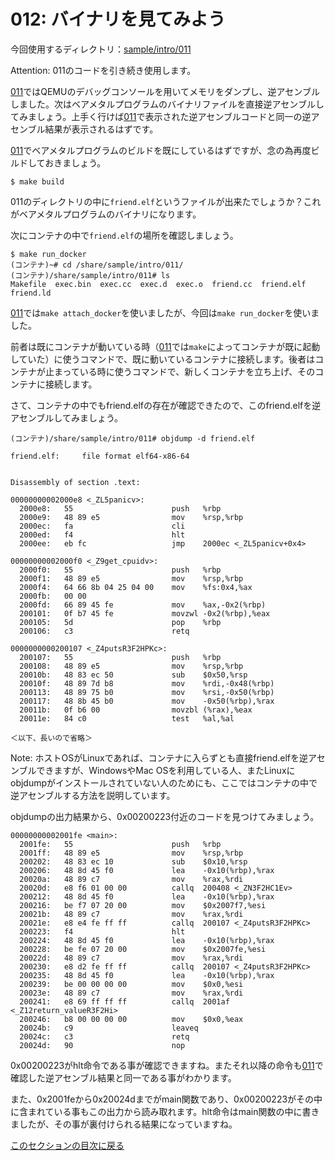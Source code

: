012: バイナリを見てみよう
=============================

今回使用するディレクトリ：[sample/intro/011](https://github.com/PFLab-OS/Toshokan/tree/master/sample/intro/011)

Attention: 011のコードを引き続き使用します。

[011](011.md)ではQEMUのデバッグコンソールを用いてメモリをダンプし、逆アセンブルしました。次はベアメタルプログラムのバイナリファイルを直接逆アセンブルしてみましょう。上手く行けば[011](011.md)で表示された逆アセンブルコードと同一の逆アセンブル結果が表示されるはずです。

[011](011.md)でベアメタルプログラムのビルドを既にしているはずですが、念の為再度ビルドしておきましょう。

```
$ make build
```

011のディレクトリの中に`friend.elf`というファイルが出来たでしょうか？これがベアメタルプログラムのバイナリになります。

次にコンテナの中で`friend.elf`の場所を確認しましょう。

```
$ make run_docker
(コンテナ)~# cd /share/sample/intro/011/
(コンテナ)/share/sample/intro/011# ls
Makefile  exec.bin  exec.cc  exec.d  exec.o  friend.cc  friend.elf  friend.ld
```
[011](011.md)では`make attach_docker`を使いましたが、今回は`make run_docker`を使いました。

前者は既にコンテナが動いている時（[011](011.md)では`make`によってコンテナが既に起動していた）に使うコマンドで、既に動いているコンテナに接続します。後者はコンテナが止まっている時に使うコマンドで、新しくコンテナを立ち上げ、そのコンテナに接続します。

さて、コンテナの中でもfriend.elfの存在が確認できたので、このfriend.elfを逆アセンブルしてみましょう。

```
(コンテナ)/share/sample/intro/011# objdump -d friend.elf

friend.elf:     file format elf64-x86-64


Disassembly of section .text:

00000000002000e8 <_ZL5panicv>:
  2000e8:	55                   	push   %rbp
  2000e9:	48 89 e5             	mov    %rsp,%rbp
  2000ec:	fa                   	cli    
  2000ed:	f4                   	hlt    
  2000ee:	eb fc                	jmp    2000ec <_ZL5panicv+0x4>

00000000002000f0 <_Z9get_cpuidv>:
  2000f0:	55                   	push   %rbp
  2000f1:	48 89 e5             	mov    %rsp,%rbp
  2000f4:	64 66 8b 04 25 04 00 	mov    %fs:0x4,%ax
  2000fb:	00 00 
  2000fd:	66 89 45 fe          	mov    %ax,-0x2(%rbp)
  200101:	0f b7 45 fe          	movzwl -0x2(%rbp),%eax
  200105:	5d                   	pop    %rbp
  200106:	c3                   	retq   

0000000000200107 <_Z4putsR3F2HPKc>:
  200107:	55                   	push   %rbp
  200108:	48 89 e5             	mov    %rsp,%rbp
  20010b:	48 83 ec 50          	sub    $0x50,%rsp
  20010f:	48 89 7d b8          	mov    %rdi,-0x48(%rbp)
  200113:	48 89 75 b0          	mov    %rsi,-0x50(%rbp)
  200117:	48 8b 45 b0          	mov    -0x50(%rbp),%rax
  20011b:	0f b6 00             	movzbl (%rax),%eax
  20011e:	84 c0                	test   %al,%al

＜以下、長いので省略＞
```

Note: ホストOSがLinuxであれば、コンテナに入らずとも直接friend.elfを逆アセンブルできますが、WindowsやMac OSを利用している人、またLinuxにobjdumpがインストールされていない人のためにも、ここではコンテナの中で逆アセンブルする方法を説明しています。

objdumpの出力結果から、0x00200223付近のコードを見つけてみましょう。

```
00000000002001fe <main>:
  2001fe:	55                   	push   %rbp
  2001ff:	48 89 e5             	mov    %rsp,%rbp
  200202:	48 83 ec 10          	sub    $0x10,%rsp
  200206:	48 8d 45 f0          	lea    -0x10(%rbp),%rax
  20020a:	48 89 c7             	mov    %rax,%rdi
  20020d:	e8 f6 01 00 00       	callq  200408 <_ZN3F2HC1Ev>
  200212:	48 8d 45 f0          	lea    -0x10(%rbp),%rax
  200216:	be f7 07 20 00       	mov    $0x2007f7,%esi
  20021b:	48 89 c7             	mov    %rax,%rdi
  20021e:	e8 e4 fe ff ff       	callq  200107 <_Z4putsR3F2HPKc>
  200223:	f4                   	hlt    
  200224:	48 8d 45 f0          	lea    -0x10(%rbp),%rax
  200228:	be fe 07 20 00       	mov    $0x2007fe,%esi
  20022d:	48 89 c7             	mov    %rax,%rdi
  200230:	e8 d2 fe ff ff       	callq  200107 <_Z4putsR3F2HPKc>
  200235:	48 8d 45 f0          	lea    -0x10(%rbp),%rax
  200239:	be 00 00 00 00       	mov    $0x0,%esi
  20023e:	48 89 c7             	mov    %rax,%rdi
  200241:	e8 69 ff ff ff       	callq  2001af <_Z12return_valueR3F2Hi>
  200246:	b8 00 00 00 00       	mov    $0x0,%eax
  20024b:	c9                   	leaveq 
  20024c:	c3                   	retq   
  20024d:	90                   	nop
```

0x00200223がhlt命令である事が確認できますね。またそれ以降の命令も[011](011.md)で確認した逆アセンブル結果と同一である事がわかります。

また、0x2001feから0x20024dまでがmain関数であり、0x00200223がその中に含まれている事もこの出力から読み取れます。hlt命令はmain関数の中に書きましたが、その事が裏付けられる結果になっていますね。

[このセクションの目次に戻る](index.md)
